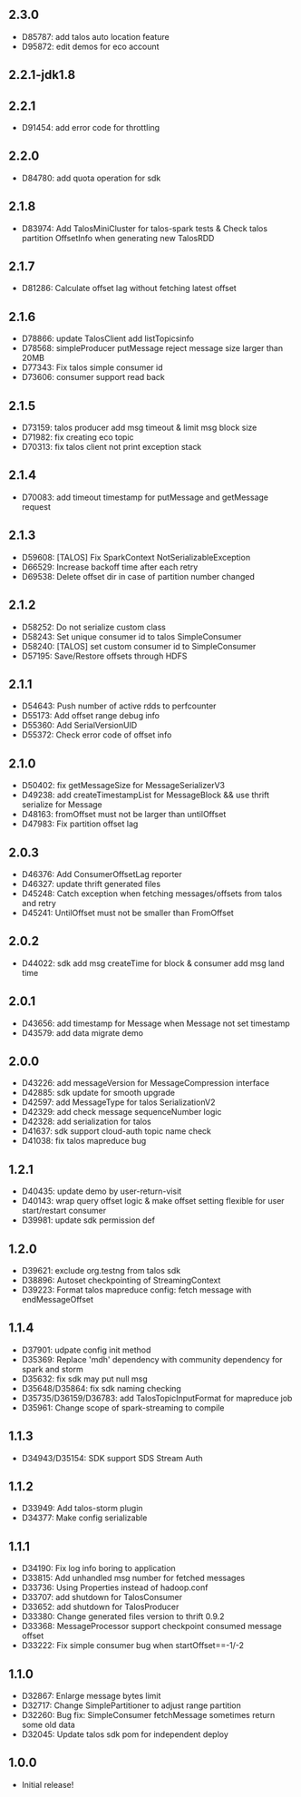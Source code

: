 ## 2.3.0
  * D85787: add talos auto location feature
  * D95872: edit demos for eco account

## 2.2.1-jdk1.8

## 2.2.1
  * D91454: add error code for throttling

## 2.2.0
  * D84780: add quota operation for sdk

## 2.1.8
  * D83974: Add TalosMiniCluster for talos-spark tests & Check talos partition  OffsetInfo when generating new TalosRDD

## 2.1.7
  * D81286: Calculate offset lag without fetching latest offset

## 2.1.6
  * D78866: update TalosClient add listTopicsinfo
  * D78568: simpleProducer putMessage reject message size larger than 20MB
  * D77343: Fix talos simple consumer id
  * D73606: consumer support read back

## 2.1.5
  * D73159: talos producer add msg timeout & limit msg block size
  * D71982: fix creating eco topic
  * D70313: fix talos client not print exception stack

## 2.1.4
  * D70083: add timeout timestamp for putMessage and getMessage request

## 2.1.3
  * D59608: [TALOS] Fix SparkContext NotSerializableException
  * D66529: Increase backoff time after each retry
  * D69538: Delete offset dir in case of partition number changed

## 2.1.2
  * D58252: Do not serialize custom class
  * D58243: Set unique consumer id to talos SimpleConsumer
  * D58240: [TALOS] set custom consumer id to SimpleConsumer
  * D57195: Save/Restore offsets through HDFS

## 2.1.1
  * D54643: Push number of active rdds to perfcounter
  * D55173: Add offset range debug info
  * D55360: Add SerialVersionUID
  * D55372: Check error code of offset info

## 2.1.0
  * D50402: fix getMessageSize for MessageSerializerV3
  * D49238: add createTimestampList for MessageBlock && use thrift serialize for Message
  * D48163: fromOffset must not be larger than untilOffset
  * D47983: Fix partition offset lag

## 2.0.3
  * D46376: Add ConsumerOffsetLag reporter
  * D46327: update thrift generated files
  * D45248: Catch exception when fetching messages/offsets from talos and retry
  * D45241: UntilOffset must not be smaller than FromOffset 

## 2.0.2
  * D44022: sdk add msg createTime for block & consumer add msg land time

## 2.0.1
  * D43656: add timestamp for Message when Message not set timestamp
  * D43579: add data migrate demo

## 2.0.0
  * D43226: add messageVersion for MessageCompression interface
  * D42885: sdk update for smooth upgrade
  * D42597: add MessageType for talos SerializationV2
  * D42329: add check message sequenceNumber logic
  * D42328: add serialization for talos
  * D41637: sdk support cloud-auth topic name check
  * D41038: fix talos mapreduce bug

## 1.2.1
  * D40435: update demo by user-return-visit
  * D40143: wrap query offset logic & make offset setting flexible for user start/restart consumer
  * D39981: update sdk permission def

## 1.2.0
  * D39621: exclude org.testng from talos sdk
  * D38896: Autoset checkpointing of StreamingContext
  * D39223: Format talos mapreduce config: fetch message with endMessageOffset


## 1.1.4
  * D37901: udpate config init method
  * D35369: Replace 'mdh' dependency with community dependency for spark and storm
  * D35632: fix sdk may put null msg
  * D35648/D35864: fix sdk naming checking
  * D35735/D36159/D36783: add TalosTopicInputFormat for mapreduce job
  * D35961: Change scope of spark-streaming to compile


## 1.1.3
  * D34943/D35154: SDK support SDS Stream Auth


## 1.1.2
  * D33949: Add talos-storm plugin
  * D34377: Make config serializable


## 1.1.1
  * D34190: Fix log info boring to application
  * D33815: Add unhandled msg number for fetched messages
  * D33736: Using Properties instead of hadoop.conf
  * D33707: add shutdown for TalosConsumer
  * D33652: add shutdown for TalosProducer
  * D33380: Change generated files version to thrift 0.9.2
  * D33368: MessageProcessor support checkpoint consumed message offset
  * D33222: Fix simple consumer bug when startOffset==-1/-2


## 1.1.0
  * D32867: Enlarge message bytes limit
  * D32717: Change SimplePartitioner to adjust range partition
  * D32260: Bug fix: SimpleConsumer fetchMessage sometimes return some old data
  * D32045: Update talos sdk pom for independent deploy


## 1.0.0

  * Initial release!

